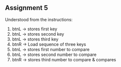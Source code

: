 ## Assignment 5
Understood from the instructions:
 1. btnL -> stores first key
 2. btnL -> stores second key
 3. btnL -> stores third key
 4. btnR -> Load sequence of three keys
 5. btnL -> stores first number to compare
 6. btnL -> stores second number to compare
 7. btnR -> stores third number to compare & compares
